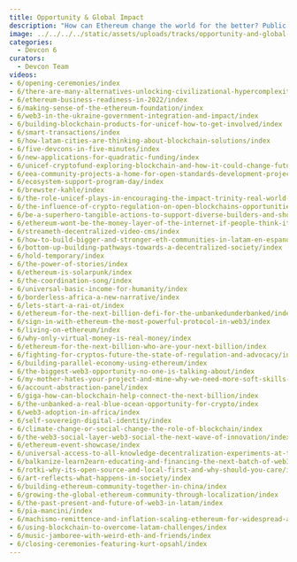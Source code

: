 ```yaml
---
title: Opportunity & Global Impact
description: "How can Ethereum change the world for the better? Public goods, sustainability, politics, P2P finance, impact of NFTs, micro-lending, financial systems, identity, emerging markets, environment, communication and censorship, access, etc."
image: ../../../../static/assets/uploads/tracks/opportunity-and-global-impact.png
categories:
  - Devcon 6
curators:
  - Devcon Team
videos: 
- 6/opening-ceremonies/index
- 6/there-are-many-alternatives-unlocking-civilizational-hypercomplexity-with-ethereum/index
- 6/ethereum-business-readiness-in-2022/index
- 6/making-sense-of-the-ethereum-foundation/index
- 6/web3-in-the-ukraine-government-integration-and-impact/index
- 6/building-blockchain-products-for-unicef-how-to-get-involved/index
- 6/smart-transactions/index
- 6/how-latam-cities-are-thinking-about-blockchain-solutions/index
- 6/five-devcons-in-five-minutes/index
- 6/new-applications-for-quadratic-funding/index
- 6/unicef-cryptofund-exploring-blockchain-and-how-it-could-change-futures-for-the-most-vulnerable/index
- 6/eea-community-projects-a-home-for-open-standards-development-projects-managed-by-oasis/index
- 6/ecosystem-support-program-day/index
- 6/brewster-kahle/index
- 6/the-role-unicef-plays-in-encouraging-the-impact-trinity-real-world-use-cases-open-source-software-and-for-profit-business-models/index
- 6/the-influence-of-crypto-regulation-on-open-blockchains-opportunities-and-challenges/index
- 6/be-a-superhero-tangible-actions-to-support-diverse-builders-and-show-allyship-in-web3-communities/index
- 6/ethereum-wont-be-the-money-layer-of-the-internet-if-people-think-its-an-earth-destroying-scam-four-ways-to-change-the-narrative/index
- 6/streameth-decentralized-video-cms/index
- 6/how-to-build-bigger-and-stronger-eth-communities-in-latam-en-espanol/index
- 6/bottom-up-building-pathways-towards-a-decentralized-society/index
- 6/hold-temporary/index
- 6/the-power-of-stories/index
- 6/ethereum-is-solarpunk/index
- 6/the-coordination-song/index
- 6/universal-basic-income-for-humanity/index
- 6/borderless-africa-a-new-narrative/index
- 6/lets-start-a-rai-ot/index
- 6/ethereum-for-the-next-billion-defi-for-the-unbankedunderbanked/index
- 6/sign-in-with-ethereum-the-most-powerful-protocol-in-web3/index
- 6/living-on-ethereum/index
- 6/why-only-virtual-money-is-real-money/index
- 6/ethereum-for-the-next-billion-who-are-your-next-billion/index
- 6/fighting-for-cryptos-future-the-state-of-regulation-and-advocacy/index
- 6/building-parallel-economy-using-ethereum/index
- 6/the-biggest-web3-opportunity-no-one-is-talking-about/index
- 6/my-mother-hates-your-project-and-mine-why-we-need-more-soft-skills-in-crypto/index
- 6/account-abstraction-panel/index
- 6/giga-how-can-blockchain-help-connect-the-next-billion/index
- 6/the-unbanked-a-real-blue-ocean-opportunity-for-crypto/index
- 6/web3-adoption-in-africa/index
- 6/self-sovereign-digital-identity/index
- 6/climate-change-or-social-change-the-role-of-blockchain/index
- 6/the-web3-social-layer-web3-social-the-next-wave-of-innovation/index
- 6/ethereum-event-showcase/index
- 6/universal-access-to-all-knowledge-decentralization-experiments-at-the-internet-archive/index
- 6/balkanize-learn2earn-educating-and-financing-the-next-batch-of-web3-developers-in-the-balkans/index
- 6/rotki-why-its-open-source-and-local-first-and-why-should-you-care/index
- 6/art-reflects-what-happens-in-society/index
- 6/building-ethereum-community-together-in-china/index
- 6/growing-the-global-ethereum-community-through-localization/index
- 6/the-past-present-and-future-of-web3-in-latam/index
- 6/pia-mancini/index
- 6/machismo-remittence-and-inflation-scaling-ethereum-for-widespread-adoption-in-latam/index
- 6/using-blockchain-to-overcome-latam-challenges/index
- 6/music-jamboree-with-weird-eth-and-friends/index
- 6/closing-ceremonies-featuring-kurt-opsahl/index
---
```

